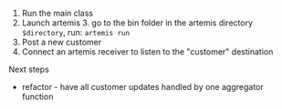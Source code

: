1. Run the main class
2. Launch artemis
   3. go to the bin folder in the artemis directory `$directory`, run: `artemis run`
4. Post a new customer
5. Connect an artemis receiver to listen to the "customer" destination 

Next steps
- refactor - have all customer updates handled by one aggregator function